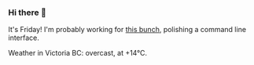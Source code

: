 ### Hi there :wave:

It's Friday! I'm probably working for [this bunch](https://github.com/kohofinancial), polishing a command line interface.

Weather in Victoria BC: overcast, at +14°C.
